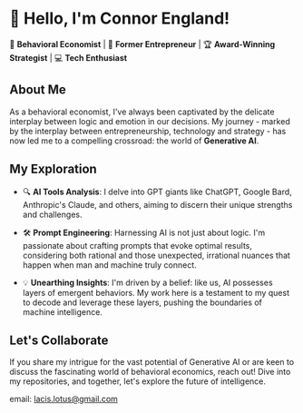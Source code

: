 # 👋 Hello, I'm Connor England!

🧠 **Behavioral Economist** | 🚀 **Former Entrepreneur** | 🏆 **Award-Winning Strategist** | 💻 **Tech Enthusiast**

## About Me

As a behavioral economist, I've always been captivated by the delicate interplay between logic and emotion in our decisions. My journey - marked by the interplay between entrepreneurship, technology and strategy - has now led me to a compelling crossroad: the world of **Generative AI**.

## My Exploration

- 🔍 **AI Tools Analysis**: I delve into GPT giants like ChatGPT, Google Bard, Anthropic's Claude, and others, aiming to discern their unique strengths and challenges.

- 🛠 **Prompt Engineering**: Harnessing AI is not just about logic. I'm passionate about crafting prompts that evoke optimal results, considering both rational and those unexpected, irrational nuances that happen when man and machine truly connect.

- 💡 **Unearthing Insights**: I'm driven by a belief: like us, AI possesses layers of emergent behaviors. My work here is a testament to my quest to decode and leverage these layers, pushing the boundaries of machine intelligence.

## Let's Collaborate

If you share my intrigue for the vast potential of Generative AI or are keen to discuss the fascinating world of behavioral economics, reach out! Dive into my repositories, and together, let's explore the future of intelligence.

email: lacis.lotus@gmail.com
